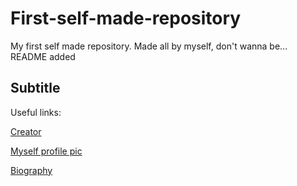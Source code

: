 # First-self-made-repository
My first self made repository. Made all by myself, don't wanna be... README added

## Subtitle

Useful links:

[Creator](https://linkedin.com/in/miguel-r-ferreira/)

[Myself profile pic](https://i.kym-cdn.com/photos/images/newsfeed/001/650/747/aaf.png)

[Biography](https://shorturl.at/yFPV8)

